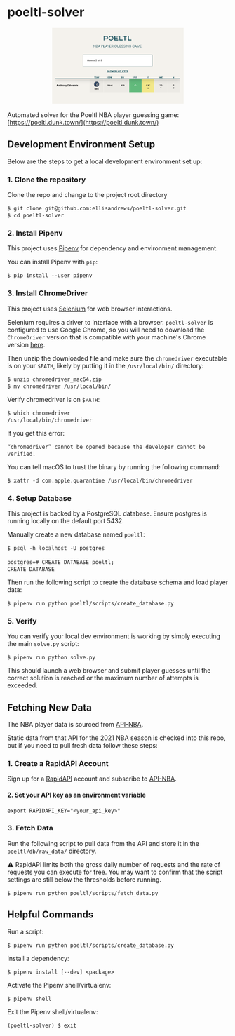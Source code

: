 # poeltl-solver

<p align="center">
  <img src="poeltl_home.png" width="300">
</p>

Automated solver for the Poeltl NBA player guessing game: [https://poeltl.dunk.town/](https://poeltl.dunk.town/)


## Development Environment Setup

Below are the steps to get a local development environment set up:

### 1. Clone the repository

Clone the repo and change to the project root directory

```shell
$ git clone git@github.com:ellisandrews/poeltl-solver.git
$ cd poeltl-solver
```

### 2. Install Pipenv

This project uses [Pipenv](https://pipenv.pypa.io/en/latest/) for dependency and environment management.

You can install Pipenv with `pip`:

```shell
$ pip install --user pipenv
```

### 3. Install ChromeDriver

This project uses [Selenium](https://www.selenium.dev/documentation/) for web browser interactions.

Selenium requires a driver to interface with a browser. `poeltl-solver` is configured to use Google Chrome, so you will need to download the `ChromeDriver` version that is compatible with your machine's Chrome version [here](https://sites.google.com/chromium.org/driver/).

Then unzip the downloaded file and make sure the `chromedriver` executable is on your `$PATH`, likely by putting it in the `/usr/local/bin/` directory:

```shell
$ unzip chromedriver_mac64.zip
$ mv chromedriver /usr/local/bin/
```

Verify chromedriver is on `$PATH`:

```shell
$ which chromedriver
/usr/local/bin/chromedriver
```

If you get this error:

```
“chromedriver” cannot be opened because the developer cannot be verified.
```

You can tell macOS to trust the binary by running the following command:

```shell
$ xattr -d com.apple.quarantine /usr/local/bin/chromedriver
```

### 4. Setup Database

This project is backed by a PostgreSQL database. Ensure postgres is running locally on the default port 5432.

Manually create a new database named `poeltl`:

```shell
$ psql -h localhost -U postgres

postgres=# CREATE DATABASE poeltl;
CREATE DATABASE
```

Then run the following script to create the database schema and load player data:

```shell
$ pipenv run python poeltl/scripts/create_database.py
```

### 5. Verify

You can verify your local dev environment is working by simply executing the main `solve.py` script:

```shell
$ pipenv run python solve.py
```

This should launch a web browser and submit player guesses until the correct solution is reached or the maximum number of attempts is exceeded.


## Fetching New Data

The NBA player data is sourced from [API-NBA](https://api-sports.io/documentation/nba/v2).

Static data from that API for the 2021 NBA season is checked into this repo, but if you need to pull fresh data follow these steps:

### 1. Create a RapidAPI Account

Sign up for a [RapidAPI](https://rapidapi.com/) account and subscribe to [API-NBA](https://rapidapi.com/api-sports/api/api-nba/).

#### 2. Set your API key as an environment variable

```shell
export RAPIDAPI_KEY="<your_api_key>"
```

### 3. Fetch Data

Run the following script to pull data from the API and store it in the `poeltl/db/raw_data/` directory.

:warning: RapidAPI limits both the gross daily number of requests and the rate of requests you can execute for free. You may want to confirm that the script settings are still below the thresholds before running.

```shell
$ pipenv run python poeltl/scripts/fetch_data.py
```

## Helpful Commands

Run a script:

```shell
$ pipenv run python poeltl/scripts/create_database.py
```

Install a dependency:

```shell
$ pipenv install [--dev] <package>
```

Activate the Pipenv shell/virtualenv:

```shell
$ pipenv shell
```

Exit the Pipenv shell/virtualenv:

```shell
(poeltl-solver) $ exit
```
